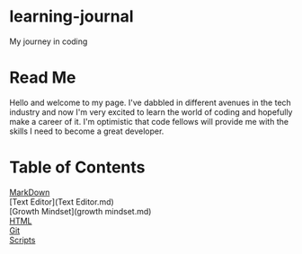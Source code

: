 # learning-journal
My journey in coding

# Read Me  
Hello and welcome to my page. I've dabbled in different avenues in the tech industry and now I'm very excited to learn the world of coding and hopefully make a career of it. I'm optimistic that code fellows will provide me with the skills I need to become a great developer. 

# Table of Contents

[MarkDown](markdown.md)  
[Text Editor](Text Editor.md)    
[Growth Mindset](growth mindset.md)  
[HTML](html.md)  
[Git](Git.md)  
[Scripts](scripts.md)






